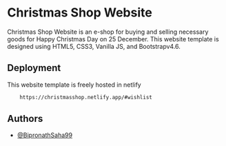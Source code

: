 
# Christmas Shop Website

Christmas Shop Website is an e-shop for buying and selling necessary goods for Happy Christmas Day on 25 December. This website template is designed using HTML5, CSS3, Vanilla JS, and Bootstrapv4.6.





## Deployment 

This website template is freely hosted in netlify

```bash
    https://christmasshop.netlify.app/#wishlist
```

## Authors

- [@BipronathSaha99](https://www.github.com/BipronathSaha99)

